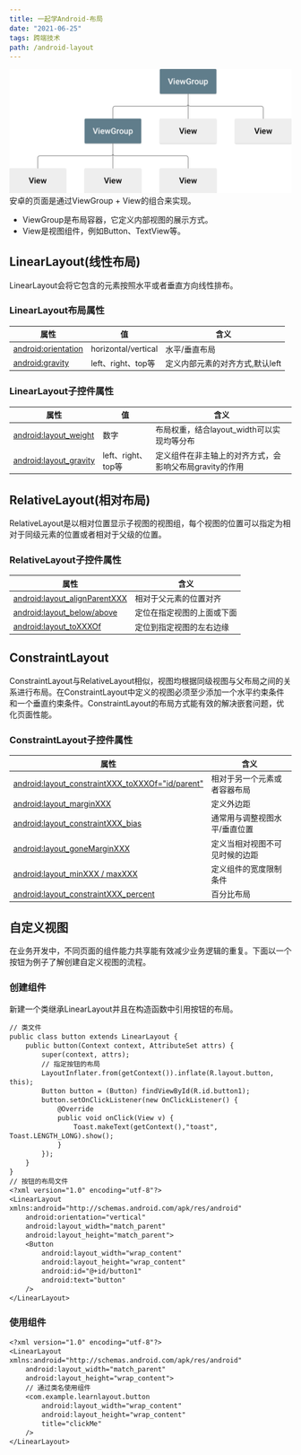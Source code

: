 ```yaml
---
title: 一起学Android-布局 
date: "2021-06-25" 
tags: 跨端技术
path: /android-layout
---
```


![布局](./androidStatic/androidLayout/viewGroup.png)  
安卓的页面是通过ViewGroup + View的组合来实现。  
* ViewGroup是布局容器，它定义内部视图的展示方式。
* View是视图组件，例如Button、TextView等。

## LinearLayout(线性布局)  

LinearLayout会将它包含的元素按照水平或者垂直方向线性排布。

### LinearLayout布局属性

| 属性 | 值  | 含义 |
| ------ | ------  |  ------ | 
| [android:orientation](https://developer.android.com/reference/android/widget/LinearLayout#attr_android:orientation) | horizontal/vertical  | 水平/垂直布局 |
| [android:gravity](https://developer.android.com/reference/android/widget/LinearLayout#attr_android:gravity) | left、right、top等  | 定义内部元素的对齐方式,默认left |

### LinearLayout子控件属性

| 属性 | 值  | 含义 |
| ------ | ------  |  ------ | 
| [android:layout_weight](https://developer.android.com/reference/android/widget/LinearLayout.LayoutParams#attr_android:layout_weight) | 数字  | 布局权重，结合layout_width可以实现均等分布 |
| [android:layout_gravity](https://developer.android.com/reference/android/widget/LinearLayout.LayoutParams#attr_android:layout_gravity) | left、right、top等  | 定义组件在非主轴上的对齐方式，会影响父布局gravity的作用 |

## RelativeLayout(相对布局)  
RelativeLayout是以相对位置显示子视图的视图组，每个视图的位置可以指定为相对于同级元素的位置或者相对于父级的位置。  

### RelativeLayout子控件属性

| 属性 | 含义 |
| ------ | ------ | 
| [android:layout_alignParentXXX](https://developer.android.com/reference/android/widget/RelativeLayout.LayoutParams#attr_android:layout_alignParentTop) | 相对于父元素的位置对齐 |
| [android:layout_below/above](https://developer.android.com/reference/android/widget/RelativeLayout.LayoutParams#attr_android:layout_below) | 定位在指定视图的上面或下面 |
| [android:layout_toXXXOf](https://developer.android.com/reference/android/widget/RelativeLayout.LayoutParams#attr_android:layout_toRightOf) | 定位到指定视图的左右边缘 |


## ConstraintLayout
ConstraintLayout与RelativeLayout相似，视图均根据同级视图与父布局之间的关系进行布局。在ConstraintLayout中定义的视图必须至少添加一个水平约束条件和一个垂直约束条件。ConstraintLayout的布局方式能有效的解决嵌套问题，优化页面性能。

### ConstraintLayout子控件属性  

| 属性 | 含义 |
| ------ | ------ | 
| [android:layout_constraintXXX_toXXXOf="id/parent"](https://developer.android.google.cn/reference/androidx/constraintlayout/widget/ConstraintLayout?hl=zh-cn) | 相对于另一个元素或者容器布局 |
| [android:layout_marginXXX](https://developer.android.google.cn/reference/androidx/constraintlayout/widget/ConstraintLayout?hl=zh-cn) | 定义外边距 |
| [android:layout_constraintXXX_bias](https://developer.android.google.cn/reference/androidx/constraintlayout/widget/ConstraintLayout?hl=zh-cn) | 通常用与调整视图水平/垂直位置 |
| [android:layout_goneMarginXXX](https://developer.android.google.cn/reference/androidx/constraintlayout/widget/ConstraintLayout?hl=zh-cn) | 定义当相对视图不可见时候的边距 |
| [android:layout_minXXX / maxXXX](https://developer.android.google.cn/reference/androidx/constraintlayout/widget/ConstraintLayout?hl=zh-cn) | 定义组件的宽度限制条件 |
| [android:layout_constraintXXX_percent](https://developer.android.google.cn/reference/androidx/constraintlayout/widget/ConstraintLayout?hl=zh-cn) | 百分比布局 |




## 自定义视图
在业务开发中，不同页面的组件能力共享能有效减少业务逻辑的重复。下面以一个按钮为例子了解创建自定义视图的流程。

### 创建组件
新建一个类继承LinearLayout并且在构造函数中引用按钮的布局。

    // 类文件
    public class button extends LinearLayout {
        public button(Context context, AttributeSet attrs) {
            super(context, attrs);
            // 指定按钮的布局
            LayoutInflater.from(getContext()).inflate(R.layout.button, this);
            Button button = (Button) findViewById(R.id.button1);
            button.setOnClickListener(new OnClickListener() {
                @Override
                public void onClick(View v) {
                    Toast.makeText(getContext(),"toast", Toast.LENGTH_LONG).show();
                }
            });
        }
    }
    // 按钮的布局文件
    <?xml version="1.0" encoding="utf-8"?>
    <LinearLayout xmlns:android="http://schemas.android.com/apk/res/android"
        android:orientation="vertical"
        android:layout_width="match_parent"
        android:layout_height="match_parent">
        <Button
            android:layout_width="wrap_content"
            android:layout_height="wrap_content"
            android:id="@+id/button1"
            android:text="button"
        />
    </LinearLayout>

### 使用组件 

    <?xml version="1.0" encoding="utf-8"?>
    <LinearLayout xmlns:android="http://schemas.android.com/apk/res/android"
        android:layout_width="match_parent"
        android:layout_height="wrap_content">
        // 通过类名使用组件
        <com.example.learnlayout.button
            android:layout_width="wrap_content"
            android:layout_height="wrap_content"
            title="clickMe"
        />
    </LinearLayout>